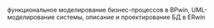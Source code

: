 функциональное моделирование бизнес-процессов в BPwin, 
UML-моделирование системы,
описание и проектирование БД в ERwin
